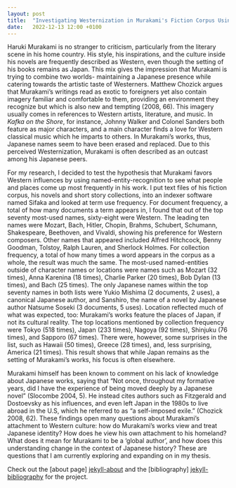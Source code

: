 ```yaml
---
layout: post
title:  "Investigating Westernization in Murakami's Fiction Corpus Using Named-Entity-Recognition"
date:   2022-12-13 12:00 +0100
---
```

Haruki Murakami is no stranger to criticism, particularly from the literary scene in his home country. His style, his inspirations, and the culture inside his novels are frequently described as Western, even though the setting of his books remains as Japan. This mix gives the impression that Murakami is trying to combine two worlds- maintaining a Japanese presence while catering towards the artistic taste of Westerners. Matthew Chozick argues that Murakami’s writings read as exotic to foreigners yet also contain imagery familiar and comfortable to them, providing an environment they recognize but which is also new and tempting (2008, 66). This imagery usually comes in references to Western artists, literature, and music. In *Kafka on the Shore*, for instance, Johnny Walker and Colonel Sanders both feature as major characters, and a main character finds a love for Western classical music which he imparts to others. In Murakami’s works, thus, Japanese names seem to have been erased and replaced. Due to this perceived Westernization, Murakami is often described as an outcast among his Japanese peers. 

For my research, I decided to test the hypothesis that Murakami favors Western influences by using named-entity-recognition to see what people and places come up most frequently in his work. I put text files of his fiction corpus, his novels and short story collections, into an indexer software named Sifaka and looked at term use frequency. For document frequency, a total of how many documents a term appears in, I found that out of the top seventy most-used names, sixty-eight were Western. The leading ten names were Mozart, Bach, Hitler, Chopin, Brahms, Schubert, Schumann, Shakespeare, Beethoven, and Vivaldi, showing his preference for Western composers. Other names that appeared included Alfred Hitchcock, Benny Goodman, Tolstoy, Ralph Lauren, and Sherlock Holmes. For collection frequency, a total of how many times a word appears in the corpus as a whole, the result was much the same. The most-used named-entities outside of character names or locations were names such as Mozart (32 times), Anna Karenina (18 times), Charlie Parker (20 times), Bob Dylan (13 times), and Bach (25 times).  The only Japanese names within the top seventy names in both lists were Yukio Mishima (2 documents, 2 uses), a canonical Japanese author, and Sanshiro, the name of a novel by Japanese author Natsume Soseki (3 documents, 5 uses). Location reflected much of what was expected, too: Murakami’s works feature the places of Japan, if not its cultural reality. The top locations mentioned by collection frequency were Tokyo (518 times), Japan (233 times), Nagoya (92 times), Shinjuku (76 times), and Sapporo (67 times). There were, however, some surprises in the list, such as Hawaii (50 times), Greece (28 times), and, less surprising, America (21 times). This result shows that while Japan remains as the setting of Murakami’s works, his focus is often elsewhere. 

Murakami himself has been known to comment on his lack of knowledge about Japanese works, saying that “Not once, throughout my formative years, did I have the experience of being moved deeply by a Japanese novel” (Slocombe 2004, 5). He instead cites authors such as Fitzgerald and Dostoevsky as his influences, and even left Japan in the 1980s to live abroad in the U.S, which he referred to as “a self-imposed exile.” (Chozick 2008, 62). These findings open many questions about Murakami’s attachment to Western culture: how do Murakami’s works view and treat Japanese identity? How does he view his own attachment to his homeland? What does it mean for Murakami to be a ‘global author’, and how does this understanding change in the context of Japanese history? These are questions that I am currently exploring and expanding on in my thesis.  


Check out the [about page] [jekyll-about] and the [bibliography] [jekyll-bibliography] for the project.

[jekyll-about]: https://cvaughan12.github.io/cpvaughan7/about/
[jekyll-bibliography]: https://cvaughan12.github.io/cpvaughan7/bibliography/